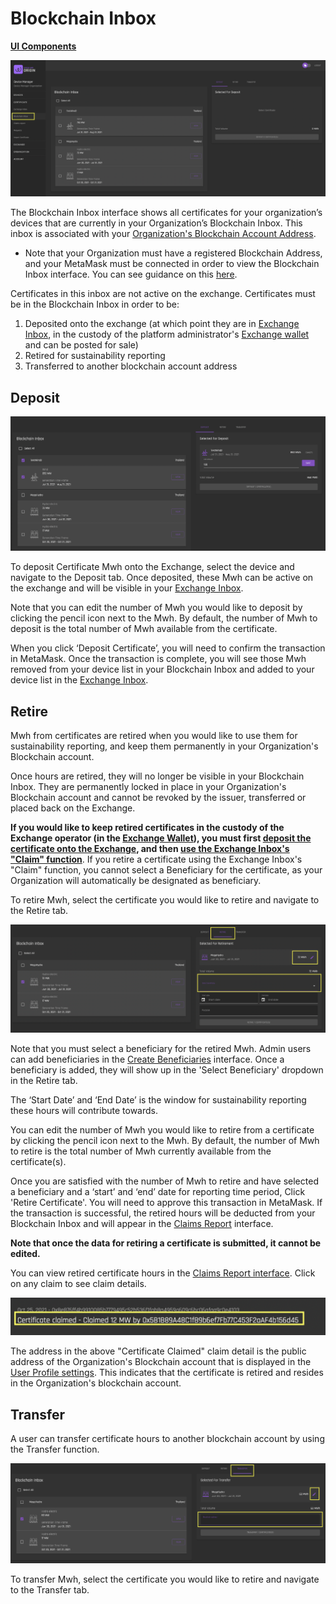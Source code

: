 # Blockchain Inbox 
[**UI Components**](https://github.com/energywebfoundation/origin/tree/master/packages/ui/libs/certificate/view/src/pages/BlockchainInboxPage)

![Certificate-blockchaininbox](../images/certificates/certificate-blockchaininbox.png)

The Blockchain Inbox interface shows all certificates for your organization’s devices that are currently in your Organization’s Blockchain Inbox. This inbox is associated with your [Organization's Blockchain Account Address](../user-guide-reg-onboarding.md#organization's-blockchain-account-address).  

* Note that your Organization must have a registered Blockchain Address, and your MetaMask must be connected in order to view the Blockchain Inbox interface. You can see guidance on this [here](../user-guide-reg-onboarding.md#blockchain-addresses). 

 Certificates in this inbox are not active on the exchange. Certificates must be in the Blockchain Inbox in order to be:  

1. Deposited onto the exchange (at which point they are in [Exchange Inbox](./exchange-inbox.md), in the custody of the platform administrator's [Exchange wallet](../user-guide-glossary.md#exchange-wallet) and can be posted for sale)
2. Retired for sustainability reporting
3. Transferred to another blockchain account address 

## Deposit

![Certificate-blockchaininbox-deposit](../images/certificates/certificate-blockchaininbox-deposit.png)

To deposit Certificate Mwh onto the Exchange, select the device and navigate to the Deposit tab. Once deposited, these Mwh can be active on the exchange and will be visible in your [Exchange Inbox](./exchange-inbox.md). 

Note that you can edit the number of Mwh you would like to deposit by clicking the pencil icon next to the Mwh. By default, the number of Mwh to deposit is the total number of Mwh available from the certificate.  

When you click ‘Deposit Certificate’, you will need to confirm the transaction in MetaMask. Once the transaction is complete, you will see those Mwh removed from your device list in your Blockchain Inbox and added to your device list in the [Exchange Inbox](./exchange-inbox.md).

## Retire

Mwh from certificates are retired when you would like to use them for sustainability reporting, and keep them permanently in your Organization's Blockchain account. 

Once hours are retired, they will no longer be visible in your Blockchain Inbox. They are permanently locked in place in your Organization's Blockchain account and cannot be revoked by the issuer, transferred or placed back on the Exchange. 

**If you would like to keep retired certificates in the custody of the Exchange operator (in the [Exchange Wallet](../user-guide-glossary.md#exchange-wallet)), you must first [deposit the certificate onto the Exchange](#deposit), and then [use the Exchange Inbox's "Claim" function](./exchange-inbox.md#claim)**. If you retire a certificate using the Exchange Inbox's "Claim" function, you cannot select a Beneficiary for the certificate, as your Organization will automatically be designated as beneficiary. 

To retire Mwh, select the certificate you would like to retire and navigate to the Retire tab. 

![Certificate-blockchaininbox-retire](../images/certificates/certificate-blockchaininbox-retire.png)

Note that you must select a beneficiary for the retired Mwh. Admin users can add beneficiaries in the [Create Beneficiaries](../organization-guides/create-beneficiary.md) interface. Once a beneficiary is added, they will show up in the 'Select Beneficiary' dropdown in the Retire tab.   

The ‘Start Date’ and ‘End Date’ is the window for sustainability reporting these hours will contribute towards. 

You can edit the number of Mwh you would like to retire from a certificate by clicking the pencil icon next to the Mwh. By default, the number of Mwh to retire is the total number of Mwh currently available from the certificate(s). 

Once you are satisfied with the number of Mwh to retire and have selected a beneficiary and a ‘start’ and ‘end’ date for reporting time period, Click 'Retire Certificate'. You will need to approve this transaction in MetaMask. If the transaction is successful, the retired hours will be deducted from your Blockchain Inbox and will appear in the [Claims Report](./claims-report.md) interface. 

**Note that once the data for retiring a certificate is submitted, it cannot be edited.** 

You can view retired certificate hours in the [Claims Report interface](./claims-report.md). Click on any claim to see claim details. 

![Certificate-claimed-blockchainaddress](../images/certificates/claims-blockchainclaim.png)

The address in the above "Certificate Claimed" claim detail is the public address of the Organization's Blockchain account that is displayed in the [User Profile settings](../user-guide-reg-onboarding.md#organization-blockchain-account-address). This indicates that the certificate is retired and resides in the Organization's blockchain account.  

## Transfer

A user can transfer certificate hours to another blockchain account by using the Transfer function. 

![certificate-blockchainbox-transfer](../images/certificates/certificate-blockchainbox-transfer.png)

To transfer Mwh, select the certificate you would like to retire and navigate to the Transfer tab. 








